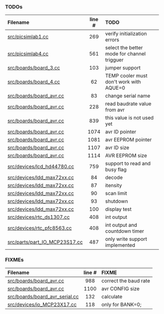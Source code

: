 ### TODOs
| Filename | line # | TODO
|:------|:------:|:------
| [src/picsimlab1.cc](src/picsimlab1.cc#L269) | 269 | verify initialization errors
| [src/picsimlab4.cc](src/picsimlab4.cc#L561) | 561 | select the better mode for channel trigguer
| [src/boards/board_3.cc](src/boards/board_3.cc#L103) | 103 | jumper support
| [src/boards/board_4.cc](src/boards/board_4.cc#L62) | 62 | TEMP cooler must don't work with AQUE=0
| [src/boards/board_avr.cc](src/boards/board_avr.cc#L83) | 83 | change serial name
| [src/boards/board_avr.cc](src/boards/board_avr.cc#L228) | 228 | read baudrate value from avr
| [src/boards/board_avr.cc](src/boards/board_avr.cc#L839) | 839 | this value is not used yet
| [src/boards/board_avr.cc](src/boards/board_avr.cc#L1074) | 1074 | avr ID pointer
| [src/boards/board_avr.cc](src/boards/board_avr.cc#L1081) | 1081 | avr EEPROM pointer
| [src/boards/board_avr.cc](src/boards/board_avr.cc#L1107) | 1107 | avr ID size
| [src/boards/board_avr.cc](src/boards/board_avr.cc#L1114) | 1114 | AVR EEPROM size
| [src/devices/lcd_hd44780.cc](src/devices/lcd_hd44780.cc#L759) | 759 | support to read and busy flag
| [src/devices/ldd_max72xx.cc](src/devices/ldd_max72xx.cc#L84) | 84 | decode
| [src/devices/ldd_max72xx.cc](src/devices/ldd_max72xx.cc#L87) | 87 | itensity
| [src/devices/ldd_max72xx.cc](src/devices/ldd_max72xx.cc#L90) | 90 | scan limit
| [src/devices/ldd_max72xx.cc](src/devices/ldd_max72xx.cc#L93) | 93 | shutdown
| [src/devices/ldd_max72xx.cc](src/devices/ldd_max72xx.cc#L100) | 100 | display test
| [src/devices/rtc_ds1307.cc](src/devices/rtc_ds1307.cc#L408) | 408 | int output
| [src/devices/rtc_pfc8563.cc](src/devices/rtc_pfc8563.cc#L408) | 408 | int output and countdown timer
| [src/parts/part_IO_MCP23S17.cc](src/parts/part_IO_MCP23S17.cc#L487) | 487 | only write support implemented

### FIXMEs
| Filename | line # | FIXME
|:------|:------:|:------
| [src/boards/board_avr.cc](src/boards/board_avr.cc#L988) | 988 | correct the baud rate
| [src/boards/board_avr.cc](src/boards/board_avr.cc#L1100) | 1100 | avr CONFIG size
| [src/boards/board_avr_serial.cc](src/boards/board_avr_serial.cc#L132) | 132 | calculate
| [src/devices/io_MCP23X17.cc](src/devices/io_MCP23X17.cc#L118) | 118 | only for BANK=0;
